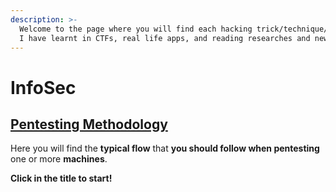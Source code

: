 ```yaml
---
description: >-
  Welcome to the page where you will find each hacking trick/technique/whatever
  I have learnt in CTFs, real life apps, and reading researches and news.
---
```


# InfoSec

## [**Pentesting Methodology**](pentesting-methodology.md)

Here you will find the **typical flow** that **you should follow when pentesting** one or more **machines**.

**Click in the title to start!**

